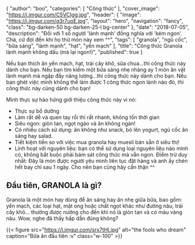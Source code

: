 
{
   "author": "boo",
   "categories": [
      "Công thức"
   ],
   "cover_image": "https://i.imgur.com/C5VCIgg.jpg",
  "header": {
    "image": "https://i.imgur.com/q3r7uoE.jpg",
    "layout": "hero",
    "navigation": "fancy",
    "class": "bg-darken-50 bg-darken-25-l bg-center"
  },
   "date": "2018-07-05",
   "description": "Đối với 1 số người 'lành mạnh' đồng nghĩa với 'kém ngon'. Chà, cứ đợi đến khi họ thử món này xem ^^",
   "tags": [
            "granola", "ngũ cốc", "bữa sáng", "lành mạnh", "hạt", "yến mạch"
   ],
"title": "Công thức Granola lành mạnh không dầu (mà lại ngon!)",
"published": true
}

Nếu bạn thích ăn yến mạch, hạt, trái cây khô, sữa chua...thì công thức này dành cho bạn.
Nếu bạn tìm kiếm một bữa sáng nhẹ nhàng ay 1 món ăn vặt lành mạnh mà ngập đầy năng lượng...thì công thức này dành cho bạn.
Nếu bạn ghét việc mình không thể làm được 1 công thức ngon lành nào đó, thì công thức này cũng dành cho bạn!

Mình thực sự hào hứng giới thiệu công thức này vì nó:

- Thực sự bổ dưỡng
- Làm rất dễ và quen tay rồi thì rất nhanh, không tốn thời gian
- Siêu ngon: giòn tan, ngọt ngào và ăn không ngán!
- Có nhiều cách sử dụng: ăn không như snack, bỏ lên yogurt, ngũ cốc ăn sáng hay salad.
- Tiết kiệm tiền so với việc mua granola hay muesli bán sẵn ở siêu thị!
- Linh hoạt với nguyên liệu: bạn có thể sử dụng loại nguyên liệu nào mình có, không bắt buộc phải bám sát công thức mà vẫn ngon.
Điểm trừ duy nhất: Đây là món được người yêu mình liên tục đặt hàng và anh ấy chén hết bay chỉ sau 1 ngày. Cho nên bạn cũng hãy cẩn thận ^^

## Đầu tiên, GRANOLA là gì?

Granola là một món hay dùng để ăn sáng hay ăn nhẹ giữa bữa, bao gồm: yến mạch, các loại hạt, mật ong hoặc chất ngọt khác như đường nâu, trái cây khô... thường được nướng cho đến khi nó là giòn tan và có màu vàng nâu. Wow, nghe đã thấy hấp dẫn đúng không?

{{< figure src="https://i.imgur.com/srx7tHI.jpg" alt="the fools who dream" caption="Bữa ăn đầu tiên :v" class="w-100" >}}

